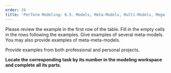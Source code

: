 ```yaml
---
order: 20
title: 'Perform Modeling: 6.5. Models, Meta-Models, Multi-Models, Mega-Models'
---
```


Please review the example in the first row of the table. Fill in the empty cells in the rows following the examples. Give examples of several meta-models. You may also provide examples of meta-meta-models.

Provide examples from both professional and personal projects.

**Locate the corresponding task by its number in the modeling workspace and complete all its parts.**